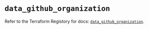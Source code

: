 # `data_github_organization`

Refer to the Terraform Registory for docs: [`data_github_organization`](https://registry.terraform.io/providers/integrations/github/5.26.0/docs/data-sources/organization).
